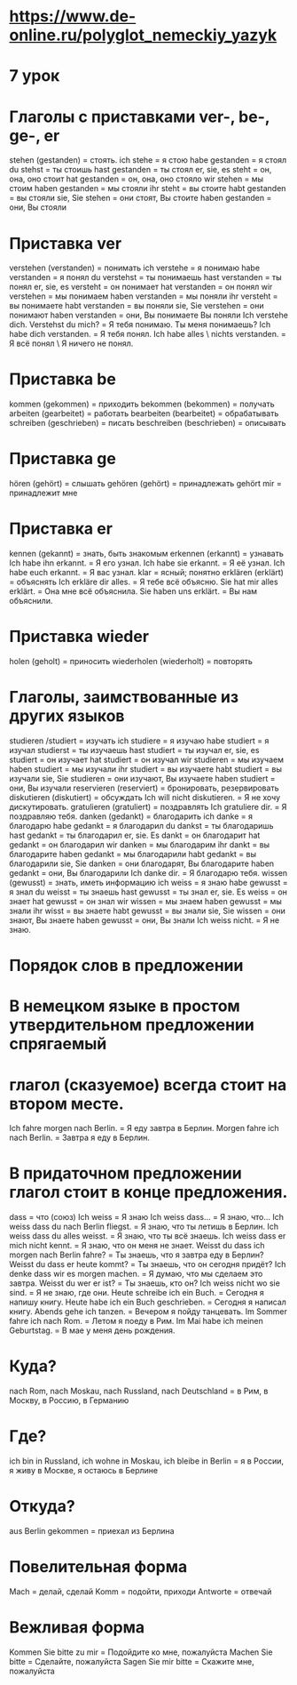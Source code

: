 # https://www.de-online.ru/polyglot_nemeckiy_yazyk
#  7 урок

# Глаголы с приставками ver-, be-, ge-, er
stehen (gestanden) = стоять.
ich stehe = я стою
habe gestanden = я стоял
du stehst = ты стоишь
hast gestanden = ты стоял
er, sie, es steht = он, она, оно стоит
hat gestanden = он, она, оно стояло
wir stehen = мы стоим
haben gestanden = мы стояли
ihr steht = вы стоите
habt gestanden = вы стояли
sie, Sie stehen = они стоят, Вы стоите
haben gestanden = они, Вы стояли

# Приставка ver
verstehen (verstanden) = понимать
ich verstehe = я понимаю
habe verstanden = я понял
du verstehst = ты понимаешь
hast verstanden = ты понял
er, sie, es versteht = он понимает
hat verstanden = он понял
wir verstehen = мы понимаем
haben verstanden = мы поняли
ihr versteht = вы понимаете
habt verstanden = вы поняли
sie, Sie verstehen = они понимают
haben verstanden = они, Вы понимаете Вы поняли
Ich verstehe dich. Verstehst du mich? = Я тебя понимаю. Ты меня понимаешь?
Ich habe dich verstanden. = Я тебя понял.
Ich habe alles \ nichts verstanden. = Я всё понял \ Я ничего не понял.

# Приставка be
kommen (gekommen) = приходить
bekommen (bekommen) = получать
arbeiten (gearbeitet) = работать
bearbeiten (bearbeitet) = обрабатывать
schreiben (geschrieben) = писать
beschreiben (beschrieben) = описывать

# Приставка ge
hören (gehört) = слышать
gehören (gehört) = принадлежать
gehört mir = принадлежит мне

# Приставка er
kennen (gekannt) = знать, быть знакомым
erkennen (erkannt) = узнавать
Ich habe ihn erkannt. = Я его узнал.
Ich habe sie erkannt. = Я её узнал.
Ich habe euch erkannt. = Я вас узнал.
klar = ясный; понятно
erklären (erklärt) = объяснять
Ich erkläre dir alles. = Я тебе всё объясню.
Sie hat mir alles erklärt. = Она мне всё объяснила.
Sie haben uns erklärt. = Вы нам объяснили.

# Приставка wieder
holen (geholt) = приносить
wiederholen (wiederholt) = повторять

# Глаголы, заимствованные из других языков
studieren /studiert = изучать
ich studiere = я изучаю
habe studiert = я изучал
studierst = ты изучаешь
hast studiert = ты изучал
er, sie, es studiert = он изучает
hat studiert = он изучал
wir studieren = мы изучаем
haben studiert = мы изучали
ihr studiert = вы изучаете
habt studiert = вы изучали
sie, Sie studieren = они изучают, Вы изучаете
haben studiert = они, Вы изучали
reservieren (reserviert) = бронировать, резервировать
diskutieren (diskutiert) = обсуждать
Ich will nicht diskutieren. = Я не хочу дискутировать.
gratulieren (gratuliert) = поздравлять
Ich gratuliere dir. = Я поздравляю тебя.
danken (gedankt) = благодарить
ich danke = я благодарю
habe gedankt = я благодарил
du dankst = ты благодаришь
hast gedankt = ты благодарил
er, sie. Es dankt = он благодарит
hat gedankt = он благодарил
wir danken = мы благодарим
ihr dankt = вы благодарите
haben gedankt = мы благодарили
habt gedankt = вы благодарили
sie, Sie danken = они благодарят, Вы благодарите
haben gedankt = они, Вы благодарили
Ich danke dir. = Я благодарю тебя.
wissen (gewusst) = знать, иметь информацию
ich weiss = я знаю
habe gewusst = я знал
du weisst = ты знаешь
hast gewusst = ты знал
er, sie. Es weiss = он знает
hat gewusst = он знал
wir wissen = мы знаем
haben gewusst = мы знали
ihr wisst = вы знаете
habt gewusst = вы знали
sie, Sie wissen = они знают, Вы знаете
haben gewusst = они, Вы знали
Ich weiss nicht. = Я не знаю.

# Порядок слов в предложении

# В немецком языке в простом утвердительном предложении спрягаемый

# глагол (сказуемое) всегда стоит на втором месте.
Ich fahre morgen nach Berlin. = Я еду завтра в Берлин.
Morgen fahre ich nach Berlin. = Завтра я еду в Берлин.

# В придаточном предложении глагол стоит в конце предложения.
dass = что (союз)
Ich weiss = Я знаю
Ich weiss dass… = Я знаю, что…
Ich weiss dass du nach Berlin fliegst. = Я знаю, что ты летишь в Берлин.
Ich weiss dass du alles weisst. = Я знаю, что ты всё знаешь.
Ich weiss dass er mich nicht kennt. = Я знаю, что он меня не знает.
Weisst du dass ich morgen nach Berlin fahre? = Ты знаешь, что я завтра еду в Берлин?
Weisst du dass er heute kommt? = Ты знаешь, что он сегодня придёт?
Ich denke dass wir es morgen machen. = Я думаю, что мы сделаем это завтра.
Weisst du wer er ist? = Ты знаешь, кто он?
Ich weiss nicht wo sie sind. = Я не знаю, где они.
Heute schreibe ich ein Buch. = Сегодня я напишу книгу.
Heute habe ich ein Buch geschrieben. = Сегодня я написал книгу.
Abends gehe ich tanzen. = Вечером я пойду танцевать.
Im Sommer fahre ich nach Rom. = Летом я поеду в Рим.
Im Mai habe ich meinen Geburtstag. = В мае у меня день рождения.

# Куда?
nach Rom, nach Moskau, nach Russland, nach Deutschland = в Рим, в Москву, в Россию, в Германию

# Где?
ich bin in Russland, ich wohne in Moskau, ich bleibe in Berlin = я в России, я живу в Москве, я остаюсь в Берлине

# Откуда?
aus Berlin gekommen = приехал из Берлина

# Повелительная форма
Mach = делай, сделай
Komm = подойти, приходи
Antworte = отвечай

# Вежливая форма
Kommen Sie bitte zu mir = Подойдите ко мне, пожалуйста
Machen Sie bitte = Сделайте, пожалуйста
Sagen Sie mir bitte = Скажите мне, пожалуйста

